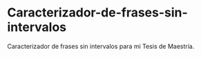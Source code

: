 # Caracterizador-de-frases-sin-intervalos
Caracterizador de frases sin intervalos para mi Tesis de Maestría.
